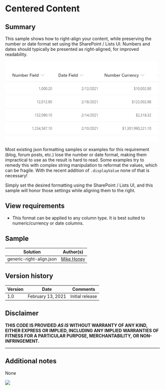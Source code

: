 # Centered Content

## Summary
This sample shows how to right-align your content, while preserving the number or date format set using the SharePoint / Lists UI.  Numbers and dates should typically be presented as right-aligned, for improved readability.

![screenshot of the sample](./screenshot.png)

Most existing json formatting samples or examples for this requirement (blog, forum posts, etc.) lose the number or date format, making them impractical to use as the result is hard to read. Some examples try to remedy this with complex string manipulation to reformat the values, which can be fragile. With the recent addition of `.displayValue` none of that is necessary!

Simply set the desired formatting using the SharePoint / Lists UI, and this sample will honor those settings while aligning them to the right.

## View requirements
- This format can be applied to any column type. It is best suited to numeric/currency or date columns.

## Sample

Solution|Author(s)
--------|---------
generic-right-align.json | [Mike Honey](https://www.linkedin.com/in/mikehoney/)

## Version history

Version|Date|Comments
-------|----|--------
1.0|February 13, 2021|Initial release

## Disclaimer
**THIS CODE IS PROVIDED *AS IS* WITHOUT WARRANTY OF ANY KIND, EITHER EXPRESS OR IMPLIED, INCLUDING ANY IMPLIED WARRANTIES OF FITNESS FOR A PARTICULAR PURPOSE, MERCHANTABILITY, OR NON-INFRINGEMENT.**

---

## Additional notes
None

<img src="https://telemetry.sharepointpnp.com/sp-dev-list-formatting/column-samples/generic-right-align" />